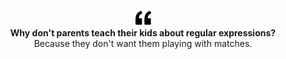 <p align="center">
<img width="25px" src="./assets/quote.png">
<br/>
<strong align="center">Why don&#39;t parents teach their kids about regular expressions?</strong>
<br/>
<span align="center">Because they don&#39;t want them playing with matches.</span>
</p>